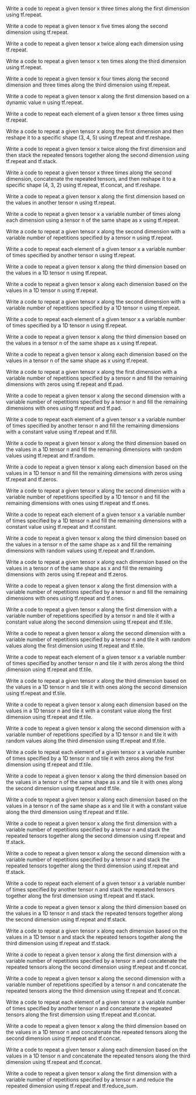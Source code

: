Write a code to repeat a given tensor x three times along the first dimension using tf.repeat.

Write a code to repeat a given tensor x five times along the second dimension using tf.repeat.

Write a code to repeat a given tensor x twice along each dimension using tf.repeat.

Write a code to repeat a given tensor x ten times along the third dimension using tf.repeat.

Write a code to repeat a given tensor x four times along the second dimension and three times along the third dimension using tf.repeat.

Write a code to repeat a given tensor x along the first dimension based on a dynamic value n using tf.repeat.

Write a code to repeat each element of a given tensor x three times using tf.repeat.

Write a code to repeat a given tensor x along the first dimension and then reshape it to a specific shape (3, 4, 5) using tf.repeat and tf.reshape.

Write a code to repeat a given tensor x twice along the first dimension and then stack the repeated tensors together along the second dimension using tf.repeat and tf.stack.

Write a code to repeat a given tensor x three times along the second dimension, concatenate the repeated tensors, and then reshape it to a specific shape (4, 3, 2) using tf.repeat, tf.concat, and tf.reshape.

Write a code to repeat a given tensor x along the first dimension based on the values in another tensor n using tf.repeat.

Write a code to repeat a given tensor x a variable number of times along each dimension using a tensor n of the same shape as x using tf.repeat.

Write a code to repeat a given tensor x along the second dimension with a variable number of repetitions specified by a tensor n using tf.repeat.

Write a code to repeat each element of a given tensor x a variable number of times specified by another tensor n using tf.repeat.

Write a code to repeat a given tensor x along the third dimension based on the values in a 1D tensor n using tf.repeat.

Write a code to repeat a given tensor x along each dimension based on the values in a 1D tensor n using tf.repeat.

Write a code to repeat a given tensor x along the second dimension with a variable number of repetitions specified by a 1D tensor n using tf.repeat.

Write a code to repeat each element of a given tensor x a variable number of times specified by a 1D tensor n using tf.repeat.

Write a code to repeat a given tensor x along the third dimension based on the values in a tensor n of the same shape as x using tf.repeat.

Write a code to repeat a given tensor x along each dimension based on the values in a tensor n of the same shape as x using tf.repeat.

Write a code to repeat a given tensor x along the first dimension with a variable number of repetitions specified by a tensor n and fill the remaining dimensions with zeros using tf.repeat and tf.pad.

Write a code to repeat a given tensor x along the second dimension with a variable number of repetitions specified by a tensor n and fill the remaining dimensions with ones using tf.repeat and tf.pad.

Write a code to repeat each element of a given tensor x a variable number of times specified by another tensor n and fill the remaining dimensions with a constant value using tf.repeat and tf.fill.

Write a code to repeat a given tensor x along the third dimension based on the values in a 1D tensor n and fill the remaining dimensions with random values using tf.repeat and tf.random.

Write a code to repeat a given tensor x along each dimension based on the values in a 1D tensor n and fill the remaining dimensions with zeros using tf.repeat and tf.zeros.

Write a code to repeat a given tensor x along the second dimension with a variable number of repetitions specified by a 1D tensor n and fill the remaining dimensions with ones using tf.repeat and tf.ones.

Write a code to repeat each element of a given tensor x a variable number of times specified by a 1D tensor n and fill the remaining dimensions with a constant value using tf.repeat and tf.constant.

Write a code to repeat a given tensor x along the third dimension based on the values in a tensor n of the same shape as x and fill the remaining dimensions with random values using tf.repeat and tf.random.

Write a code to repeat a given tensor x along each dimension based on the values in a tensor n of the same shape as x and fill the remaining dimensions with zeros using tf.repeat and tf.zeros.

Write a code to repeat a given tensor x along the first dimension with a variable number of repetitions specified by a tensor n and fill the remaining dimensions with ones using tf.repeat and tf.ones.

Write a code to repeat a given tensor x along the first dimension with a variable number of repetitions specified by a tensor n and tile it with a constant value along the second dimension using tf.repeat and tf.tile.

Write a code to repeat a given tensor x along the second dimension with a variable number of repetitions specified by a tensor n and tile it with random values along the first dimension using tf.repeat and tf.tile.

Write a code to repeat each element of a given tensor x a variable number of times specified by another tensor n and tile it with zeros along the third dimension using tf.repeat and tf.tile.

Write a code to repeat a given tensor x along the third dimension based on the values in a 1D tensor n and tile it with ones along the second dimension using tf.repeat and tf.tile.

Write a code to repeat a given tensor x along each dimension based on the values in a 1D tensor n and tile it with a constant value along the first dimension using tf.repeat and tf.tile.

Write a code to repeat a given tensor x along the second dimension with a variable number of repetitions specified by a 1D tensor n and tile it with random values along the third dimension using tf.repeat and tf.tile.

Write a code to repeat each element of a given tensor x a variable number of times specified by a 1D tensor n and tile it with zeros along the first dimension using tf.repeat and tf.tile.

Write a code to repeat a given tensor x along the third dimension based on the values in a tensor n of the same shape as x and tile it with ones along the second dimension using tf.repeat and tf.tile.

Write a code to repeat a given tensor x along each dimension based on the values in a tensor n of the same shape as x and tile it with a constant value along the third dimension using tf.repeat and tf.tile.

Write a code to repeat a given tensor x along the first dimension with a variable number of repetitions specified by a tensor n and stack the repeated tensors together along the second dimension using tf.repeat and tf.stack.

Write a code to repeat a given tensor x along the second dimension with a variable number of repetitions specified by a tensor n and stack the repeated tensors together along the third dimension using tf.repeat and tf.stack.

Write a code to repeat each element of a given tensor x a variable number of times specified by another tensor n and stack the repeated tensors together along the first dimension using tf.repeat and tf.stack.

Write a code to repeat a given tensor x along the third dimension based on the values in a 1D tensor n and stack the repeated tensors together along the second dimension using tf.repeat and tf.stack.

Write a code to repeat a given tensor x along each dimension based on the values in a 1D tensor n and stack the repeated tensors together along the third dimension using tf.repeat and tf.stack.

Write a code to repeat a given tensor x along the first dimension with a variable number of repetitions specified by a tensor n and concatenate the repeated tensors along the second dimension using tf.repeat and tf.concat.

Write a code to repeat a given tensor x along the second dimension with a variable number of repetitions specified by a tensor n and concatenate the repeated tensors along the third dimension using tf.repeat and tf.concat.

Write a code to repeat each element of a given tensor x a variable number of times specified by another tensor n and concatenate the repeated tensors along the first dimension using tf.repeat and tf.concat.

Write a code to repeat a given tensor x along the third dimension based on the values in a 1D tensor n and concatenate the repeated tensors along the second dimension using tf.repeat and tf.concat.

Write a code to repeat a given tensor x along each dimension based on the values in a 1D tensor n and concatenate the repeated tensors along the third dimension using tf.repeat and tf.concat.

Write a code to repeat a given tensor x along the first dimension with a variable number of repetitions specified by a tensor n and reduce the repeated dimension using tf.repeat and tf.reduce_sum.